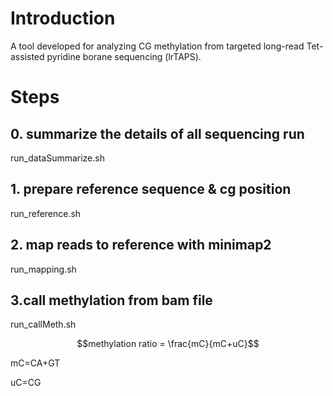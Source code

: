 # Introduction
A tool developed for analyzing CG methylation from targeted long-read Tet-assisted pyridine borane sequencing (lrTAPS).

# Steps

## 0. summarize the details of all sequencing run
run_dataSummarize.sh 

## 1. prepare reference sequence & cg position 
run_reference.sh

## 2. map reads to reference with minimap2
run_mapping.sh

## 3.call methylation from bam file 

run_callMeth.sh

$$methylation ratio = \frac{mC}{mC+uC}$$

mC=CA+GT 

uC=CG


